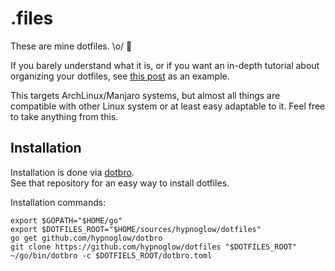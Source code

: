 # .files

These are mine dotfiles. \o/ :metal:

If you barely understand what it is, or if you want an in-depth tutorial about organizing your dotfiles,
see [this post](https://medium.com/@webprolific/getting-started-with-dotfiles-43c3602fd789#.j9vtwid73) as an example.

This targets ArchLinux/Manjaro systems, but almost all things are compatible with other Linux system or at least
easy adaptable to it. Feel free to take anything from this.

## Installation

Installation is done via [dotbro](https://github.com/hypnoglow/dotbro).  
See that repository for an easy way to install dotfiles.

Installation commands:

    export $GOPATH="$HOME/go"
    export $DOTFILES_ROOT="$HOME/sources/hypnoglow/dotfiles"
    go get github.com/hypnoglow/dotbro
    git clone https://github.com/hypnoglow/dotfiles "$DOTFILES_ROOT"
    ~/go/bin/dotbro -c $DOTFIELS_ROOT/dotbro.toml


